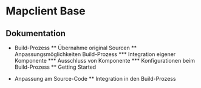 Mapclient Base
====================

Dokumentation
-------------

* Build-Prozess
** Übernahme original Sourcen
** Anpassungsmöglichkeiten Build-Prozess
*** Integration eigener Komponente
*** Ausschluss von Komponente
*** Konfigurationen beim Build-Prozess
** Getting Started 

* Anpassung am Source-Code
** Integration in den Build-Prozess
